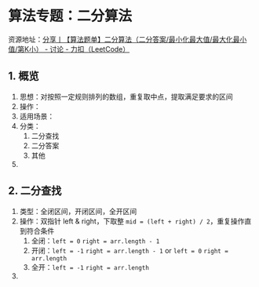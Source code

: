 # 算法专题：二分算法

资源地址：[分享丨【算法题单】二分算法（二分答案/最小化最大值/最大化最小值/第K小） - 讨论 - 力扣（LeetCode）](https://leetcode.cn/discuss/post/3579164/ti-dan-er-fen-suan-fa-er-fen-da-an-zui-x-3rqn/)



## 1. 概览
1. 思想：对按照一定规则排列的数组，重复取中点，提取满足要求的区间
2. 操作：
3. 适用场景：
4. 分类：
   1. 二分查找
   2. 二分答案
   3. 其他
5. 



## 2. 二分查找

1. 类型：全闭区间，开闭区间，全开区间
2. 操作：双指针 left & right，下取整 `mid = (left + right) / 2`，重复操作直到符合条件
   1. 全闭：`left = 0`   `right = arr.length - 1`
   2. 开闭：`left = -1`  `right = arr.length - 1`  or  `left = 0`  `right = arr.length`
   3. 全开：`left = -1`  `right = arr.length`
3. 